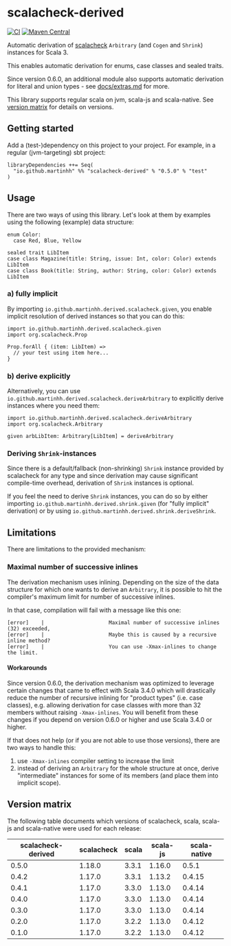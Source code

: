 # scalacheck-derived

[![CI](https://github.com/martinhh/scalacheck-derived/actions/workflows/ci.yml/badge.svg?branch=main)](https://github.com/MartinHH/scalacheck-derived/actions/workflows/ci.yml?query=branch%3Amain) [![Maven Central](https://maven-badges.herokuapp.com/maven-central/io.github.martinhh/scalacheck-derived_3/badge.svg)](https://maven-badges.herokuapp.com/maven-central/io.github.martinhh/scalacheck-derived_3)

Automatic derivation of [scalacheck](https://github.com/typelevel/scalacheck) `Arbitrary` (and `Cogen` and `Shrink`) instances for Scala 3.

This enables automatic derivation for enums, case classes and sealed traits.

Since version 0.6.0, an additional module also supports automatic derivation for literal and union types - see
[docs/extras.md](docs/extras.md) for more.

This library supports regular scala on jvm, scala-js and scala-native. See
[version matrix](#version-matrix) for details on versions.

## Getting started

Add a (test-)dependency on this project to your project. For example, in a regular (jvm-targeting)
sbt project:

```
libraryDependencies ++= Seq(
  "io.github.martinhh" %% "scalacheck-derived" % "0.5.0" % "test"
)
```

## Usage

There are two ways of using this library. Let's look at them by examples using the following
(example) data structure:

```
enum Color:
  case Red, Blue, Yellow

sealed trait LibItem
case class Magazine(title: String, issue: Int, color: Color) extends LibItem
case class Book(title: String, author: String, color: Color) extends LibItem
```

### a) fully implicit

By importing `io.github.martinhh.derived.scalacheck.given`, you enable implicit resolution of
derived instances so that you can do this:

```
import io.github.martinhh.derived.scalacheck.given
import org.scalacheck.Prop

Prop.forAll { (item: LibItem) =>
  // your test using item here...
}
```

### b) derive explicitly

Alternatively, you can use `io.github.martinhh.derived.scalacheck.deriveArbitrary` to explicitly
derive instances where you need them:

```
import io.github.martinhh.derived.scalacheck.deriveArbitrary
import org.scalacheck.Arbitrary

given arbLibItem: Arbitrary[LibItem] = deriveArbitrary
```

### Deriving `Shrink`-instances

Since there is a default/fallback (non-shrinking) `Shrink` instance provided by scalacheck for any type and since
derivation may cause significant compile-time overhead, derivation of `Shrink` instances is optional.

If you feel the need to derive `Shrink` instances, you can do so by either importing 
`io.github.martinhh.derived.shrink.given` (for "fully implicit" derivation) or by using
`io.github.martinhh.derived.shrink.deriveShrink`.

## Limitations

There are limitations to the provided mechanism:

### Maximal number of successive inlines

The derivation mechanism uses inlining. Depending on the size of the data structure for which one
wants to derive an `Arbitrary`, it is possible to hit the compiler's maximum limit for number of
successive inlines.

In that case, compilation will fail with a message like this one:

```
[error]    |                     Maximal number of successive inlines (32) exceeded,
[error]    |                     Maybe this is caused by a recursive inline method?
[error]    |                     You can use -Xmax-inlines to change the limit.
```

#### Workarounds

Since version 0.6.0, the derivation mechanism was optimized to leverage certain changes that came to effect
with Scala 3.4.0 which will drastically reduce the number of recursive inlining for "product types" (i.e. case classes),
e.g. allowing derivation for case classes with more than 32 members without raising `-Xmax-inlines`.
You will benefit from these changes if you depend on version 0.6.0 or higher and use Scala 3.4.0 or higher.

If that does not help (or if you are not able to use those versions), there are two ways to handle this:

1. use `-Xmax-inlines` compiler setting to increase the limit
2. instead of deriving an `Arbitrary` for the whole structure at once, derive "intermediate"
   instances for some of its members (and place them into implicit scope).

## Version matrix

The following table documents which versions of scalacheck, scala, scala-js and scala-native were
used for each release:

| scalacheck-derived | scalacheck | scala | scala-js | scala-native | 
|--------------------|------------|-------|----------|--------------|
| 0.5.0              | 1.18.0     | 3.3.1 | 1.16.0   | 0.5.1        |
| 0.4.2              | 1.17.0     | 3.3.1 | 1.13.2   | 0.4.15       |
| 0.4.1              | 1.17.0     | 3.3.0 | 1.13.0   | 0.4.14       |
| 0.4.0              | 1.17.0     | 3.3.0 | 1.13.0   | 0.4.14       |
| 0.3.0              | 1.17.0     | 3.3.0 | 1.13.0   | 0.4.14       |
| 0.2.0              | 1.17.0     | 3.2.2 | 1.13.0   | 0.4.12       |
| 0.1.0              | 1.17.0     | 3.2.2 | 1.13.0   | 0.4.12       |
